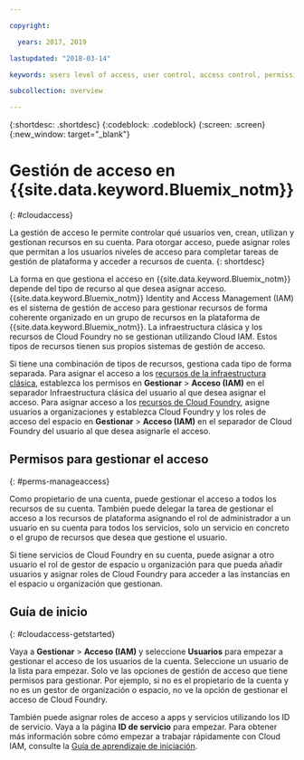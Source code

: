 ```yaml
---

copyright:

  years: 2017, 2019

lastupdated: "2018-03-14"

keywords: users level of access, user control, access control, permissions

subcollection: overview

---
```


{:shortdesc: .shortdesc}
{:codeblock: .codeblock}
{:screen: .screen}
{:new_window: target="_blank"}

# Gestión de acceso en {{site.data.keyword.Bluemix_notm}}
{: #cloudaccess}

La gestión de acceso le permite controlar qué usuarios ven, crean, utilizan y gestionan recursos en su cuenta. Para otorgar acceso, puede asignar roles que permitan a los usuarios niveles de acceso para completar tareas de gestión de plataforma y acceder a recursos de cuenta.
{: shortdesc}

La forma en que gestiona el acceso en {{site.data.keyword.Bluemix_notm}} depende del tipo de recurso al que desea asignar acceso. {{site.data.keyword.Bluemix_notm}} Identity and Access Management (IAM) es el sistema de gestión de acceso para gestionar recursos de forma coherente organizado en un grupo de recursos en la plataforma de {{site.data.keyword.Bluemix_notm}}. La infraestructura clásica y los recursos de Cloud Foundry no se gestionan utilizando Cloud IAM. Estos tipos de recursos tienen sus propios sistemas de gestión de acceso. 

Si tiene una combinación de tipos de recursos, gestiona cada tipo de forma separada. Para asignar el acceso a los [recursos de la infraestructura clásica](/docs/iam/infrastructureaccess.html#infrapermission), establezca los permisos en **Gestionar** > **Acceso (IAM)** en el separador Infraestructura clásica del usuario al que desea asignar el acceso. Para asignar acceso a los [recursos de Cloud Foundry](/docs/iam/cfaccess.html#cfaccess), asigne usuarios a organizaciones y establezca Cloud Foundry y los roles de acceso del espacio en **Gestionar** > **Acceso (IAM)** en el separador de Cloud Foundry del usuario al que desea asignarle el acceso.

## Permisos para gestionar el acceso
{: #perms-manageaccess}

Como propietario de una cuenta, puede gestionar el acceso a todos los recursos de su cuenta. También puede delegar la tarea de gestionar el acceso a los recursos de plataforma asignando el rol de administrador a un usuario en su cuenta para todos los servicios, solo un servicio en concreto o el grupo de recursos que desea que gestione el usuario.

Si tiene servicios de Cloud Foundry en su cuenta, puede asignar a otro usuario el rol de gestor de espacio u organización para que pueda añadir usuarios y asignar roles de Cloud Foundry para acceder a las instancias en el espacio u organización que gestionan.


## Guía de inicio
{: #cloudaccess-getstarted}

Vaya a **Gestionar** &gt; **Acceso (IAM)** y seleccione **Usuarios** para empezar a gestionar el acceso de los usuarios de la cuenta. Seleccione un usuario de la lista para empezar. Solo ve las opciones de gestión de acceso que tiene permisos para gestionar. Por ejemplo, si no es el propietario de la cuenta y no es un gestor de organización o espacio, no ve la opción de gestionar el acceso de Cloud Foundry.

También puede asignar roles de acceso a apps y servicios utilizando los ID de servicio. Vaya a la página **ID de servicio** para empezar. Para obtener más información sobre cómo empezar a trabajar rápidamente con Cloud IAM, consulte la [Guía de aprendizaje de iniciación](/docs/iam/quickstart.html#getstarted).
